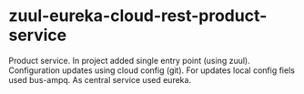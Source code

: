 # zuul-eureka-cloud-rest-product-service
Product service. In project added single entry point (using zuul). 
Configuration updates using cloud config (git). 
For updates local config fiels used bus-ampq. As central service used eureka.
